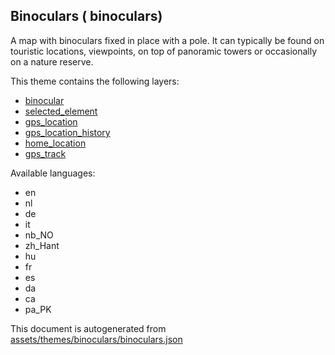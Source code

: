 

 Binoculars ( binoculars) 
--------------------------



A map with binoculars fixed in place with a pole. It can typically be found on touristic locations, viewpoints, on top of panoramic towers or occasionally on a nature reserve.

This theme contains the following layers:



  - [binocular](../Layers/binocular.md)
  - [selected_element](../Layers/selected_element.md)
  - [gps_location](../Layers/gps_location.md)
  - [gps_location_history](../Layers/gps_location_history.md)
  - [home_location](../Layers/home_location.md)
  - [gps_track](../Layers/gps_track.md)


Available languages:



  - en
  - nl
  - de
  - it
  - nb_NO
  - zh_Hant
  - hu
  - fr
  - es
  - da
  - ca
  - pa_PK
 

This document is autogenerated from [assets/themes/binoculars/binoculars.json](https://github.com/pietervdvn/MapComplete/blob/develop/assets/themes/binoculars/binoculars.json)